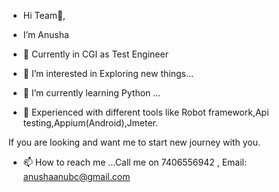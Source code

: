 - Hi Team👋, 

- I’m Anusha
- 💞️ Currently in CGI as Test Engineer 
- 👀 I’m interested in Exploring new things...
- 🌱 I’m currently learning Python ...
- 💞️ Experienced with different tools like Robot framework,Api testing,Appium(Android),Jmeter.

If you are looking and want me to start new journey with you.
- 📫 How to reach me ...Call me on 7406556942 , Email: anushaanubc@gmail.com

<!---
AnushaChalawadi/AnushaChalawadi is a ✨ special ✨ repository because its `README.md` (this file) appears on your GitHub profile.
You can click the Preview link to take a look at your changes.
--->
